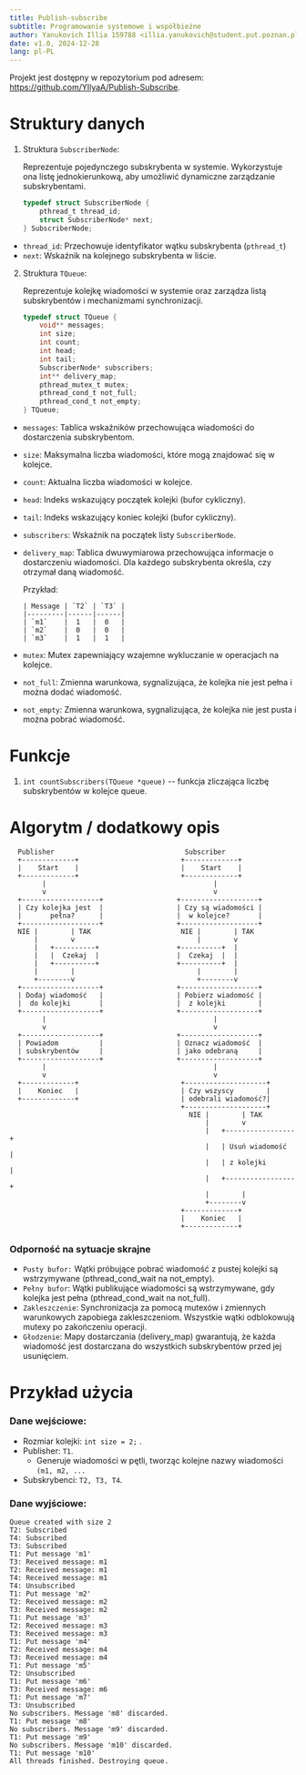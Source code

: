 ```yaml
---
title: Publish-subscribe
subtitle: Programowanie systemowe i współbieżne
author: Yanukovich Illia 159788 <illia.yanukovich@student.put.poznan.pl>
date: v1.0, 2024-12-28
lang: pl-PL
---
```


Projekt jest dostępny w repozytorium pod adresem:  
<https://github.com/YIlyaA/Publish-Subscribe>.


# Struktury danych

1. Struktura `SubscriberNode`:

    Reprezentuje pojedynczego subskrybenta w systemie. Wykorzystuje ona listę jednokierunkową, aby umożliwić dynamiczne zarządzanie subskrybentami.
    ```C
    typedef struct SubscriberNode {
        pthread_t thread_id;
        struct SubscriberNode* next;
    } SubscriberNode;
   ```

  - `thread_id`: Przechowuje identyfikator wątku subskrybenta (`pthread_t`)
  - `next`: Wskaźnik na kolejnego subskrybenta w liście.


2. Struktura `TQueue`:

    Reprezentuje kolejkę wiadomości w systemie oraz zarządza listą subskrybentów i mechanizmami synchronizacji.
    ```C
    typedef struct TQueue {
        void** messages;
        int size;
        int count;
        int head;
        int tail;
        SubscriberNode* subscribers;
        int** delivery_map;
        pthread_mutex_t mutex;
        pthread_cond_t not_full;
        pthread_cond_t not_empty;
    } TQueue;
   ```

  - `messages`: Tablica wskaźników przechowująca wiadomości do dostarczenia subskrybentom.
  - `size`: Maksymalna liczba wiadomości, które mogą znajdować się w kolejce.
  - `count`: Aktualna liczba wiadomości w kolejce.
  - `head`: Indeks wskazujący początek kolejki (bufor cykliczny).
  - `tail`: Indeks wskazujący koniec kolejki (bufor cykliczny).
  - `subscribers`: Wskaźnik na początek listy `SubscriberNode`.
  - `delivery_map`: Tablica dwuwymiarowa przechowująca informacje o dostarczeniu wiadomości. Dla każdego subskrybenta określa, czy otrzymał daną wiadomość.
  
    Przykład:
    ```
    | Message | `T2` | `T3` |
    |---------|------|------|
    | `m1`    |  1   |  0   |
    | `m2`    |  0   |  0   |
    | `m3`    |  1   |  1   |
    ```
  - `mutex`: Mutex zapewniający wzajemne wykluczanie w operacjach na kolejce. 
  - `not_full`: Zmienna warunkowa, sygnalizująca, że kolejka nie jest pełna i można dodać wiadomość.
  - `not_empty`: Zmienna warunkowa, sygnalizująca, że kolejka nie jest pusta i można pobrać wiadomość.

# Funkcje

1. `int countSubscribers(TQueue *queue)` -- funkcja zliczająca liczbę subskrybentów w kolejce queue.


# Algorytm / dodatkowy opis

```
  Publisher                                Subscriber
  +-------------+                         +-------------+
  |    Start    |                         |    Start    |
  +-------------+                         +-------------+
        |                                         |
        v                                         v
  +-------------------+                  +-------------------+
  | Czy kolejka jest  |                  | Czy są wiadomości |
  |       pełna?      |                  |  w kolejce?       |
  +-------------------+                  +-------------------+
  NIE |        | TAK                      NIE |        | TAK
      |        v                              |        v
      |   +----------+                   +----------+  |
      |   |  Czekaj  |                   |  Czekaj  |  |
      |   +----------+                   +----------+  |
      |        |                              |        |
      +--------v                              +--------v
  +-------------------+                  +-------------------+
  | Dodaj wiadomość   |                  | Pobierz wiadomość |
  |  do kolejki       |                  |  z kolejki        |
  +-------------------+                  +-------------------+
        |                                         |
        v                                         v
  +-------------------+                  +-------------------+
  | Powiadom          |                  | Oznacz wiadomość  |
  | subskrybentów     |                  | jako odebraną     |
  +-------------------+                  +-------------------+
        |                                         |
        v                                         v
  +-------------+                         +--------------------+
  |    Koniec   |                         | Czy wszyscy        |
  +-------------+                         | odebrali wiadomość?|
                                          +--------------------+
                                            NIE |        | TAK
                                                |        v
                                                |   +-----------------+
                                                |   | Usuń wiadomość  |
                                                |   | z kolejki       |
                                                |   +-----------------+
                                                |        |
                                                +--------v
                                          +-------------+
                                          |    Koniec   |
                                          +-------------+
```


### Odporność na sytuacje skrajne
- `Pusty bufor:` Wątki próbujące pobrać wiadomość z pustej kolejki są wstrzymywane (pthread_cond_wait na not_empty).
- `Pełny bufor`: Wątki publikujące wiadomości są wstrzymywane, gdy kolejka jest pełna (pthread_cond_wait na not_full).
- `Zakleszczenie`: Synchronizacja za pomocą mutexów i zmiennych warunkowych zapobiega zakleszczeniom. Wszystkie wątki odblokowują mutexy po zakończeniu operacji.
- `Głodzenie`: Mapy dostarczania (delivery_map) gwarantują, że każda wiadomość jest dostarczana do wszystkich subskrybentów przed jej usunięciem.


# Przykład użycia

### Dane wejściowe:
- Rozmiar kolejki: `int size = 2;` .
- Publisher: `T1`.
   - Generuje wiadomości w pętli, tworząc kolejne nazwy wiadomości `(m1, m2, ...`
- Subskrybenci: `T2, T3, T4`.

### Dane wyjściowe:
```
Queue created with size 2
T2: Subscribed
T4: Subscribed
T3: Subscribed
T1: Put message 'm1'
T3: Received message: m1
T2: Received message: m1
T4: Received message: m1
T4: Unsubscribed
T1: Put message 'm2'
T2: Received message: m2
T3: Received message: m2
T1: Put message 'm3'
T2: Received message: m3
T3: Received message: m3
T1: Put message 'm4'
T2: Received message: m4
T3: Received message: m4
T1: Put message 'm5'
T2: Unsubscribed
T1: Put message 'm6'
T3: Received message: m6
T1: Put message 'm7'
T3: Unsubscribed
No subscribers. Message 'm8' discarded.
T1: Put message 'm8'
No subscribers. Message 'm9' discarded.
T1: Put message 'm9'
No subscribers. Message 'm10' discarded.
T1: Put message 'm10'
All threads finished. Destroying queue.
```